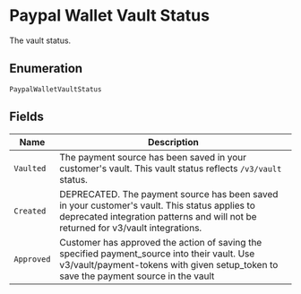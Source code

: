 
# Paypal Wallet Vault Status

The vault status.

## Enumeration

`PaypalWalletVaultStatus`

## Fields

| Name | Description |
|  --- | --- |
| `Vaulted` | The payment source has been saved in your customer's vault. This vault status reflects `/v3/vault` status. |
| `Created` | DEPRECATED. The payment source has been saved in your customer's vault. This status applies to deprecated integration patterns and will not be returned for v3/vault integrations. |
| `Approved` | Customer has approved the action of saving the specified payment_source into their vault. Use v3/vault/payment-tokens with given setup_token to save the payment source in the vault |

